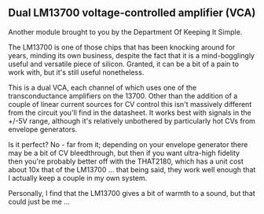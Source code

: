 ## Dual LM13700 voltage-controlled amplifier (VCA)

Another module brought to you by the Department Of Keeping It Simple.

The LM13700 is one of those chips that has been knocking around for years, minding its own business, despite the fact that it is a mind-bogglingly useful and versatile piece of silicon. Granted, it can be a bit of a pain to work with, but it's still useful nonetheless.

This is a dual VCA, each channel of which uses one of the transconductance amplifiers on the 13700. Other than the addition of a couple of linear current sources for CV control this isn't massively different from the circuit you'll find in the datasheet. It works best with signals in the +/-5V range, although it's relatively unbothered by particularly hot CVs from envelope generators.

Is it perfect? No - far from it; depending on your envelope generator there may be a bit of CV bleedthrough, but then if you want ultra-high fidelity then you're probably better off with the THAT2180, which has a unit cost about 10x that of the LM13700 ... that being said, they work well enough that I actually keep a couple in my own system.

Personally, I find that the LM13700 gives a bit of warmth to a sound, but that could just be me ...
